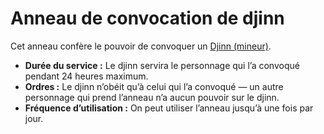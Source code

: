 # Anneau de convocation de djinn


Cet anneau confère le pouvoir de convoquer un 
[Djinn (mineur)](../../Monstres/liste/Djinn_(mineur).md).

  - **Durée du service :** Le djinn servira le personnage qui l’a
    convoqué pendant 24 heures maximum.
  - **Ordres :** Le djinn n’obéit qu’à celui qui l’a convoqué — un autre
    personnage qui prend l’anneau n’a aucun pouvoir sur le djinn.
  - **Fréquence d’utilisation :** On peut utiliser l’anneau jusqu’à une
    fois par jour.